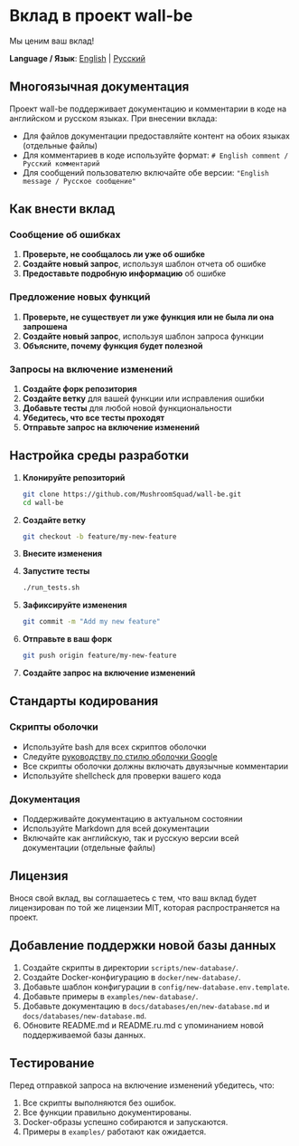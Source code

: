 # Вклад в проект wall-be

Мы ценим ваш вклад!

**Language / Язык**: [English](CONTRIBUTING.md) | [Русский](CONTRIBUTING.ru.md)

## Многоязычная документация

Проект wall-be поддерживает документацию и комментарии в коде на английском и русском языках. При внесении вклада:

- Для файлов документации предоставляйте контент на обоих языках (отдельные файлы)
- Для комментариев в коде используйте формат: `# English comment / Русский комментарий`
- Для сообщений пользователю включайте обе версии: `"English message / Русское сообщение"`

## Как внести вклад

### Сообщение об ошибках

1. **Проверьте, не сообщалось ли уже об ошибке**
2. **Создайте новый запрос**, используя шаблон отчета об ошибке
3. **Предоставьте подробную информацию** об ошибке

### Предложение новых функций

1. **Проверьте, не существует ли уже функция или не была ли она запрошена**
2. **Создайте новый запрос**, используя шаблон запроса функции
3. **Объясните, почему функция будет полезной**

### Запросы на включение изменений

1. **Создайте форк репозитория**
2. **Создайте ветку** для вашей функции или исправления ошибки
3. **Добавьте тесты** для любой новой функциональности
4. **Убедитесь, что все тесты проходят**
5. **Отправьте запрос на включение изменений**

## Настройка среды разработки

1. **Клонируйте репозиторий**
   ```bash
   git clone https://github.com/MushroomSquad/wall-be.git
   cd wall-be
   ```

2. **Создайте ветку**
   ```bash
   git checkout -b feature/my-new-feature
   ```

3. **Внесите изменения**

4. **Запустите тесты**
   ```bash
   ./run_tests.sh
   ```

5. **Зафиксируйте изменения**
   ```bash
   git commit -m "Add my new feature"
   ```

6. **Отправьте в ваш форк**
   ```bash
   git push origin feature/my-new-feature
   ```

7. **Создайте запрос на включение изменений**

## Стандарты кодирования

### Скрипты оболочки

- Используйте bash для всех скриптов оболочки
- Следуйте [руководству по стилю оболочки Google](https://google.github.io/styleguide/shellguide.html)
- Все скрипты оболочки должны включать двуязычные комментарии
- Используйте shellcheck для проверки вашего кода

### Документация

- Поддерживайте документацию в актуальном состоянии
- Используйте Markdown для всей документации
- Включайте как английскую, так и русскую версии всей документации (отдельные файлы)

## Лицензия

Внося свой вклад, вы соглашаетесь с тем, что ваш вклад будет лицензирован по той же лицензии MIT, которая распространяется на проект.

## Добавление поддержки новой базы данных

1. Создайте скрипты в директории `scripts/new-database/`.
2. Создайте Docker-конфигурацию в `docker/new-database/`.
3. Добавьте шаблон конфигурации в `config/new-database.env.template`.
4. Добавьте примеры в `examples/new-database/`.
5. Добавьте документацию в `docs/databases/en/new-database.md` и `docs/databases/new-database.md`.
6. Обновите README.md и README.ru.md с упоминанием новой поддерживаемой базы данных.

## Тестирование

Перед отправкой запроса на включение изменений убедитесь, что:

1. Все скрипты выполняются без ошибок.
2. Все функции правильно документированы.
3. Docker-образы успешно собираются и запускаются.
4. Примеры в `examples/` работают как ожидается. 